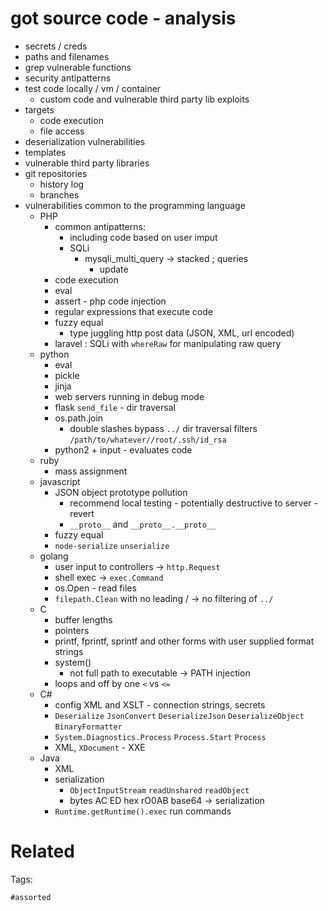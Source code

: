 # got source code - analysis
- secrets / creds
- paths and filenames
- grep vulnerable functions
- security antipatterns
- test code locally / vm / container
  - custom code and vulnerable third party lib exploits
- targets
  - code execution
  - file access
- deserialization vulnerabilities
- templates
- vulnerable third party libraries
- git repositories
  - history log
  - branches
- vulnerabilities common to the programming language
  - PHP
    - common antipatterns:
      - including code based on user imput
      - SQLi
        - mysqli_multi_query -> stacked ; queries
          - update
    - code execution
    - eval
    - assert - php code injection
    - regular expressions that execute code
    - fuzzy equal
      - type juggling http post data (JSON, XML, url encoded)
    - laravel : SQLi with `whereRaw` for manipulating raw query
  - python
    - eval
    - pickle
    - jinja
    - web servers running in debug mode
    - flask `send_file` - dir traversal
    - os.path.join
      - double slashes bypass `../` dir traversal filters `/path/to/whatever//root/.ssh/id_rsa`
    - python2 + input - evaluates code
  - ruby
    - mass assignment
  - javascript
    - JSON object prototype pollution
      - recommend local testing - potentially destructive to server - revert
      - `__proto__` and `__proto__.__proto__`
    - fuzzy equal
    - `node-serialize` `unserialize`
  - golang
    - user input to controllers -> `http.Request`
    - shell exec -> `exec.Command`
    - os.Open - read files
    - `filepath.Clean` with no leading / -> no filtering of `../`
  - C
    - buffer lengths
    - pointers
    - printf, fprintf, sprintf and other forms with user supplied format strings
    - system()
      - not full path to executable -> PATH injection
    - loops and off by one `<` vs `<=`
  - C#
    - config XML and XSLT - connection strings, secrets
    - `Deserialize` `JsonConvert` `DeserializeJson` `DeserializeObject` `BinaryFormatter`
    - `System.Diagnostics.Process` `Process.Start` `Process`
    - XML, `XDocument` - XXE
  - Java
    - XML
    - serialization
      - `ObjectInputStream` `readUnshared` `readObject`
      - bytes AC ED hex rO0AB base64 -> serialization
    - `Runtime.getRuntime().exec` run commands

# Related


Tags:

    #assorted
